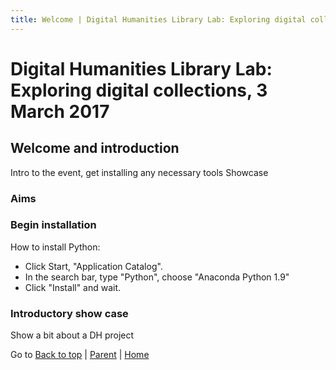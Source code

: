```yaml
---
title: Welcome | Digital Humanities Library Lab: Exploring digital collections, 3 March 2017
---
```


# Digital Humanities Library Lab: Exploring digital collections, 3 March 2017

## Welcome and introduction
Intro to the event, get installing any necessary tools
Showcase

### Aims

### Begin installation
How to install Python:

- Click Start, "Application Catalog".
- In the search bar, type "Python", choose "Anaconda Python 1.9"
- Click "Install" and wait.

### Introductory show case
Show a bit about a DH project


Go to [Back to top](#welcome-and-introduction) | [Parent](index.html) | [Home](/)